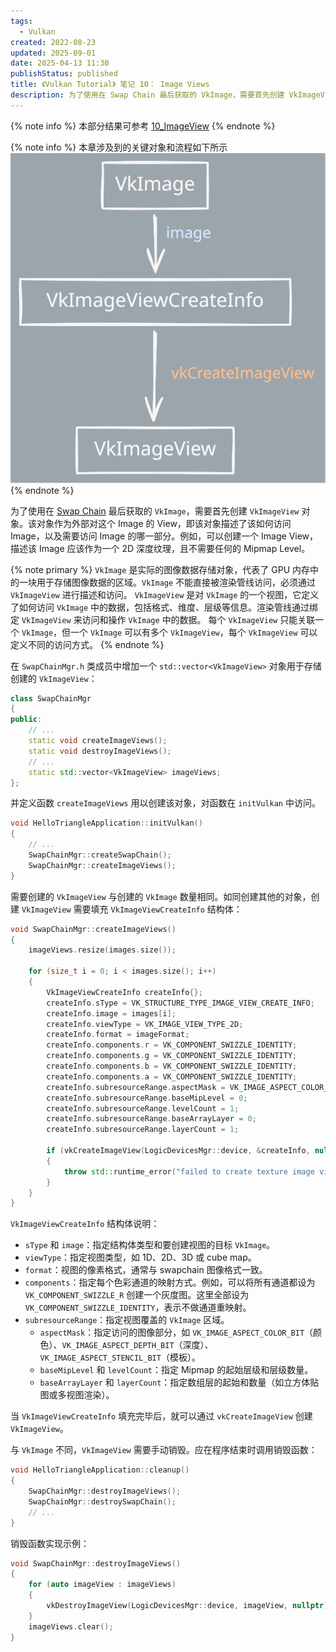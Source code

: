 ```yaml
---
tags:
  - Vulkan
created: 2022-08-23
updated: 2025-09-01
date: 2025-04-13 11:30
publishStatus: published
title: 《Vulkan Tutorial》 笔记 10： Image Views
description: 为了使用在 Swap Chain 最后获取的 VkImage，需要首先创建 VkImageView 对象。该对象作为外部对这个 Image 的 View，即该对象描述了该如何访问 Image，以及需要访问 Image 的哪一部分。如可以创建一个 Image View，描述该 Image 应该作为一个 2D 深度纹理，且不需要任何的 Mipmap Level。
---
```


{% note info %}
本部分结果可参考 [10_ImageView](https://github.com/xuejiaW/LearnVulkan/tree/main/_10_ImageView)
{% endnote %}

{% note info %}
本章涉及到的关键对象和流程如下所示
![](/ch_10_image_views/ch_10_image_views.excalidraw.svg)
{% endnote %}

为了使用在 [Swap Chain](/ch_09_swap_chain) 最后获取的 `VkImage`，需要首先创建 `VkImageView` 对象。该对象作为外部对这个 Image 的 View，即该对象描述了该如何访问 Image，以及需要访问 Image 的哪一部分。例如，可以创建一个 Image View，描述该 Image 应该作为一个 2D 深度纹理，且不需要任何的 Mipmap Level。

{% note primary %}
`VkImage` 是实际的图像数据存储对象，代表了 GPU 内存中的一块用于存储图像数据的区域。`VkImage` 不能直接被渲染管线访问，必须通过 `VkImageView` 进行描述和访问。
`VkImageView` 是对 `VkImage` 的一个视图，它定义了如何访问 `VkImage` 中的数据，包括格式、维度、层级等信息。渲染管线通过绑定 `VkImageView` 来访问和操作 `VkImage` 中的数据。
每个 `VkImageView` 只能关联一个 `VkImage`，但一个 `VkImage` 可以有多个 `VkImageView`，每个 `VkImageView` 可以定义不同的访问方式。
{% endnote %}

在 `SwapChainMgr.h` 类成员中增加一个 `std::vector<VkImageView>` 对象用于存储创建的 `VkImageView`：
```cpp
class SwapChainMgr
{
public:
    // ...
    static void createImageViews();
    static void destroyImageViews();
    // ...
    static std::vector<VkImageView> imageViews;
};
```

并定义函数 `createImageViews` 用以创建该对象，对函数在 `initVulkan` 中访问。
```cpp
void HelloTriangleApplication::initVulkan()
{
    // ...
    SwapChainMgr::createSwapChain();
    SwapChainMgr::createImageViews();
}
```

需要创建的 `VkImageView` 与创建的 `VkImage` 数量相同。如同创建其他的对象，创建 `VkImageView` 需要填充 `VkImageViewCreateInfo` 结构体：
```cpp
void SwapChainMgr::createImageViews()
{
    imageViews.resize(images.size());

    for (size_t i = 0; i < images.size(); i++)
    {
        VkImageViewCreateInfo createInfo{};
        createInfo.sType = VK_STRUCTURE_TYPE_IMAGE_VIEW_CREATE_INFO;
        createInfo.image = images[i];
        createInfo.viewType = VK_IMAGE_VIEW_TYPE_2D;
        createInfo.format = imageFormat;
        createInfo.components.r = VK_COMPONENT_SWIZZLE_IDENTITY;
        createInfo.components.g = VK_COMPONENT_SWIZZLE_IDENTITY;
        createInfo.components.b = VK_COMPONENT_SWIZZLE_IDENTITY;
        createInfo.components.a = VK_COMPONENT_SWIZZLE_IDENTITY;
        createInfo.subresourceRange.aspectMask = VK_IMAGE_ASPECT_COLOR_BIT;
        createInfo.subresourceRange.baseMipLevel = 0;
        createInfo.subresourceRange.levelCount = 1;
        createInfo.subresourceRange.baseArrayLayer = 0;
        createInfo.subresourceRange.layerCount = 1;

        if (vkCreateImageView(LogicDevicesMgr::device, &createInfo, nullptr, &imageViews[i]) != VK_SUCCESS)
        {
            throw std::runtime_error("failed to create texture image view!");
        }
    }
}
```

`VkImageViewCreateInfo` 结构体说明：
- `sType` 和 `image`：指定结构体类型和要创建视图的目标 `VkImage`。
- `viewType`：指定视图类型，如 1D、2D、3D 或 cube map。
- `format`：视图的像素格式，通常与 swapchain 图像格式一致。
- `components`：指定每个色彩通道的映射方式。例如，可以将所有通道都设为 `VK_COMPONENT_SWIZZLE_R` 创建一个灰度图。这里全部设为 `VK_COMPONENT_SWIZZLE_IDENTITY`，表示不做通道重映射。
- `subresourceRange`：指定视图覆盖的 `VkImage` 区域。
  - `aspectMask`：指定访问的图像部分，如 `VK_IMAGE_ASPECT_COLOR_BIT`（颜色）、`VK_IMAGE_ASPECT_DEPTH_BIT`（深度）、`VK_IMAGE_ASPECT_STENCIL_BIT`（模板）。
  - `baseMipLevel` 和 `levelCount`：指定 Mipmap 的起始层级和层级数量。
  - `baseArrayLayer` 和 `layerCount`：指定数组层的起始和数量（如立方体贴图或多视图渲染）。

当 `VkImageViewCreateInfo` 填充完毕后，就可以通过 `vkCreateImageView` 创建 `VkImageView`。

与 `VkImage` 不同，`VkImageView` 需要手动销毁。应在程序结束时调用销毁函数：
```cpp
void HelloTriangleApplication::cleanup()
{
    SwapChainMgr::destroyImageViews();
    SwapChainMgr::destroySwapChain();
    // ...
}
```
销毁函数实现示例：
```cpp
void SwapChainMgr::destroyImageViews()
{
    for (auto imageView : imageViews)
    {
        vkDestroyImageView(LogicDevicesMgr::device, imageView, nullptr);
    }
    imageViews.clear();
}
```

